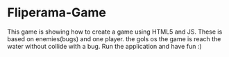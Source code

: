 # Fliperama-Game
This game is showing how to create a game using HTML5 and JS. These is based on enemies(bugs) and one player. the gols os the game is reach the water without collide with a bug. Run the application and have fun :)
